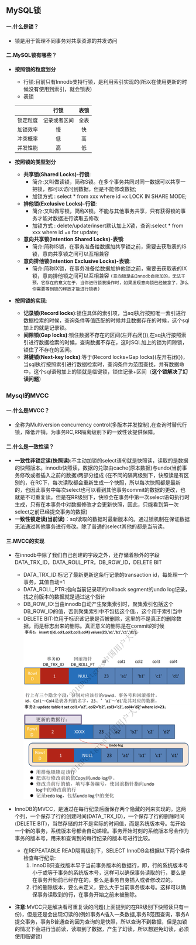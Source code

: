 ## MySQL锁
#### 一.什么是锁？
 - 锁是用于管理不同事务对共享资源的并发访问
#### 二.MySQL锁有哪些？
 - **按照锁的粒度划分**
    - 行锁:目前只有Innodb支持行锁，是利用索引实现的(所以在使用更新的时候没有使用到索引，就会锁表)
    - 表锁

    |    |  行锁  | 表锁 |
    |---|:---:|:---:|
    | 锁定粒度   | 记录或者区间|全表  |
    |加锁效率    | 慢   |快     |
    |冲突概率    | 低   | 高  |
    |并发性能   | 高   | 低  |
- **按照锁的类型划分**
    - **共享锁(Shared Locks)-行锁**:
       - 简介:又叫做读锁，简称S锁。在多个事务共同对同一数据可以共享一把锁，都可以访问到数据，但是不能修改数据;
       - 加锁方式 : select * from xxx where id =x LOCK IN SHARE MODE;
    - **排他锁(Exclusive Locks)-行锁**:
       - 简介:又叫做写锁，简称X锁。不能与其他事务共享，只有获得锁的事务才能对数据进行读取去修改
       - 加锁方式 : delete/update/insert默认加上X锁，查询:select * from xxx where id =x for update;
    - **意向共享锁(Intention Shared Locks)-表锁**:
       - 简介:简称IS锁，在事务准备给数据加共享锁之前，需要去获取表的IS锁，意向共享锁之间可以互相兼容
    - **意向排他锁(Intention Exclusive Locks)-表锁**:
       - 简介:简称IX锁，在事务准备给数据加排他锁之前，需要去获取表的IX锁，意向排他锁之间可以互相兼容
    `(意向锁是由Innodb自动加的，无法干预，它存在的意义在于，当你进行锁表操作时，如果发现意向锁已经被拿了，那么你需要等到锁的释放才能进行锁表)`
- **按照锁的实现**:
    - **记录锁(Record locks)**:锁住具体的索引项，当sql执行按照唯一索引进行数据检索的时候，查询条件等值匹配的时候并且数据存在的时候，这个sql加上的就是记录锁。
    - **间隙锁(Gap locks)**:锁住数据不存在的区间(左开右闭(}),在sq执行按照索引进行数据检索的时候，查询数据不存在，这时SQL加上的锁为间隙锁，锁住了不存在的区间。
    - **淋键锁(Next-key locks)**:等于(Record locks+Gap locks)(左开右闭(})，当sql执行按照索引进行数据检索时，查询条件为范围查找，并有数据命中，这个sql语句加上的锁就是临键锁，锁住记录+区间（**这个锁解决了幻读问题**）

### Mysql的MVCC
#### 一.什么是MVCC？
- 全称为Multiversion concurrency control(多版本并发控制),在查询时替代行锁，降低开销，为事务RC,RR隔离级别下的一致性读提供保障。

#### 二.什么是一致性读？
- **一致性非锁定读(快照读)**:不主动加锁的select语句就是快照读，读取的是数据的快照版本。innodb快照读，数据的兑取由cache(原本数据)与undo(当前事务修改或者插入之前的数据)两部分组成
 (在不同的隔离级别下，快照读是有区别的，在RC下，每次读取都会重新生成一个快照，所以每次快照都是最新的，也因此事务中每次select也可以看到其他事务commit的数据的更改，也就是不可重复读。但是在RR级别下，快照会在事务中第一次select语句执行时生成，只有在本事务中对数据修改才会更新快照，因此，只能看到第一次select之前已经提交事务的数据)
- **一致性锁定读(当前读)**：sql读取的数据时最新版本的。通过锁机制在保证数据无法通过其他事务进行修改。除了普通的select其他的都是当前读。

#### 三.MVCC的实现
- 在innodb中除了我们自己创建的字段之外，还存储着额外的字段DATA_TRX_ID，DATA_ROLL_PTR，DB_ROW_ID，DELETE BIT
   - DATA_TRX_ID:标记了最新更新这条行记录的transaction id，每处理一个事务，其值自动+1
   - DATA_ROLL_PTR:指向当前记录项的rollback segment的undo log记录，找之前版本的数据就是通过这个指针
   - DB_ROW_ID:当由innodb自动产生聚集索引时，聚集索引包括这个DB_ROW_ID的值，否则聚集索引中不包括这个值.，这个用于索引当中
   - DELETE BIT:位用于标识该记录是否被删除，这里的不是真正的删除数据，而是标志出来的删除。真正意义的删除是在commit的时候
![](../../image/mvcc1.png)
![](../../image/mvcc2.png)
- InnoDB的MVCC，是通过在每行纪录后面保存两个隐藏的列来实现的。这两个列，一个保存了行的创建时间(DATA_TRX_ID)，一个保存了行的删除时间(DELETE BIT)，当然存储的并不是实际的时间值，而是系统版本号。每开始一个新的事务，系统版本号都会自动递增。事务开始时刻的系统版本号会作为事务的版本号，用来和查询到的每行纪录的版本号进行比较。
  - 在REPEATABLE READ隔离级别下，SELECT InnoDB会根据以下两个条件检查每行纪录:
       1. InnoDB只查找版本早于当前事务版本的数据行，即，行的系统版本号小于或等于事务的系统版本号，这样可以确保事务读取的行，要么是在事务开始前已经存在的，要么是事务自身插入或者修改过的。
       2. 行的删除版本，要么未定义，要么大于当前事务版本号。这样可以确保事务读取到的行，在事务开始之前未被删除。

- **注意**:MVCC只是解决看可重复读的问题(上面提到的在RR级别下快照读只有一份)，但是还是会出现幻读的(例如事务A插入一条数据,事务B范围查询，事务A提交事务，事务B普通查询因为查询的是快照，所以查询不到数据，但是加锁的情况下会进行当前读，读取到了数据，产生了幻读，所以想避免幻读，必须使用临键锁)
